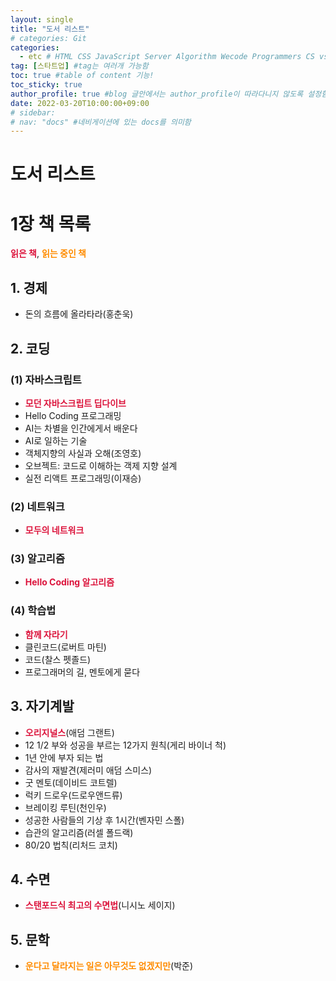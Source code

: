 ```yaml
---
layout: single
title: "도서 리스트"
# categories: Git
categories:
  - etc # HTML CSS JavaScript Server Algorithm Wecode Programmers CS vsCode
tag: [스타트업] #tag는 여러개 가능함
toc: true #table of content 기능!
toc_sticky: true
author_profile: true #blog 글안에서는 author_profile이 따라다니지 않도록 설정함
date: 2022-03-20T10:00:00+09:00  
# sidebar:
# nav: "docs" #네비게이션에 있는 docs를 의미함
---
```

<style>
.crimson {
  color: crimson;
  font-weight: bold;
}

.darkorange {
  color: darkorange;
  font-weight: bold;
}

.olive {
  color: olive;
  font-weight: bold;
}

.royalblue {
  color: royalblue;
  font-weight: bold;
}

.forestgreen {
  color: foresgreen;
  font-weight: bold;
}
</style>

# 도서 리스트
# 1장 책 목록
<span class="crimson">읽은 책</span>, <span class="darkorange">읽는 중인 책</span>

## 1. 경제
- <span>돈의 흐름에 올라타라</span>(홍춘욱)

## 2. 코딩
### (1) 자바스크립트
- <span class="crimson">모던 자바스크립트 딥다이브</span>
- <span>Hello Coding 프로그래밍</span>
- <span>AI는 차별을 인간에게서 배운다</span>
- <span>AI로 일하는 기술</span>
- <span>객체지향의 사실과 오해</span>(조영호)
- <span>오브젝트: 코드로 이해하는 객제 지향 설계</span>
- 실전 리액트 프로그래밍(이재승)

### (2) 네트워크
- <span class="crimson">모두의 네트워크</span>

### (3) 알고리즘
- <span class="crimson">Hello Coding 알고리즘</span>

### (4) 학습법
- <span class="crimson">함께 자라기</span>
- <span>클린코드</span>(로버트 마틴)
- <span>코드</span>(찰스 펫졸드)
- <span>프로그래머의 길, 멘토에게 묻다</span>

## 3. 자기계발
- <span class="crimson">오리지널스</span>(애덤 그랜트)
- <span>12 1/2 부와 성공을 부르는 12가지 원칙</span>(게리 바이너 척)
- <span>1년 안에 부자 되는 법</span>
- <span>감사의 재발견</span>(제러미 애덤 스미스)
- <span>굿 멘토</span>(데이비드 코트렐)
- <span>럭키 드로우</span>(드로우앤드류)
- <span>브레이킹 루틴</span>(천인우)
- <span>성공한 사람들의 기상 후 1시간</span>(벤자민 스폴)
- <span>습관의 알고리즘</span>(러셀 폴드랙)
- <span>80/20 법칙</span>(리처드 코치)

## 4. 수면
- <span class="crimson">스탠포드식 최고의 수면법</span>(니시노 세이지)

## 5. 문학
- <span class="darkorange">운다고 달라지는 일은 아무것도 없겠지만</span>(박준)

<!-- ⓵ ⓶ ⓷ ⓸ ⓹ ⓺ ⓻ ⓼ ⓽ ⓾ -->

<!-- <span style="color:white;background:royalblue"> -->

<!-- ### 2. Link 넣기

```

유형 1: (설명어를 입력) : [gunhee's coding blog](https://gunhee-jeong.github.io/)
유형 2: (URL 자동연결) : <https://gunhee-jeong.github.io/>
유형 3: (동일 파일 내 '문단으로 이동') : [1. Header로 이동](###-1-header)

```

유형 1: (설명어를 입력) : [gunhee's coding blog](https://gunhee-jeong.github.io/)
유형 2: (URL 자동연결) : <https://gunhee-jeong.github.io/>
유형 3: (동일 파일 내 '문단으로 이동') : [1. Header로 이동](#1-header)
유형 3의 방법

1. 특수문자를 제거
2. 스페이스는 -로 바꾸고
3. 대문자는 소문자로!
   그래서 ### 1. Header -> #1-header

## Link: [google][https://www.google.com/]

### 3. 수평선

```

---

```

---

### 4. 라인 바꾸기

```

스페이스바를 2번 눌러주면 다음칸으로
이동할 수 있어요!

```

---

스페이스바를 2번 눌러주면
다음칸으로 이동할 수 있어요!

### 5. list 만들기

```

1. 1번
2. 2번
3. 3번

- 순서없는 list
  - 순서없는 list
    - 순서없는 list

```

1. 1번
2. 2번
3. 3번

- 순서없는 list
  - 순서없는 list
    - 순서없는 list

---

### 6. font 관련

```

**진하게** -> 볼드
_기울여서_ -> 이탤릭체
~~취소선~~ -> 취소선

<ul>밑줄넣기</ul> -> 밑줄
<span style="color:red">빨간 글씨</span> -> 글자색
이것이 `인라인` 입니다 -> 인라인 코드
```

**진하게** -> 볼드
_기울여서_ -> 이탤릭체
~~취소선~~ -> 취소선
<u>밑줄넣기</u> -> 밑줄
<span style="color:red">빨간 글씨</span>
이것이 `인라인` 입니다 -> 인라인 코드

---

### 7. 인용구문

```
> coding
>
> > JavaScript
> >
> > > 내가 프짱!
```

> coding
>
> > JavaScript
> >
> > > 내가 프짱!

---

### 8. 이미지 삽입

```
유형1: ('사이즈를 조절' -> HTML 태그 사용) : <img src="https://gunhee-jeong.github.io/assets/images/blogLogo.png" width="300" height="200">
유형2: (이미지 삽입 후 -> 링크 걸기)
[![이미지](https://gunhee-jeong.github.io/assets/images/blogLogo/blogLogo.png)](https://gunhee-jeong.github.io/)
```

유형1: ('사이즈를 조절' -> HTML 태그 사용) : <img src="https://gunhee-jeong.github.io/assets/images/blogLogo.png" width="300" height="200">
유형2: (이미지 삽입 후 -> 링크 걸기)
[![이미지](https://gunhee-jeong.github.io/assets/images/blogLogo.png)](https://gunhee-jeong.github.io/)

### 9. 표 만들기

```
||국어|영어|
| :--- | ---: | :--: |
|건희 | 100점 | 100점
|철수 | 100점 | 100점
```

|      |  국어 | 영어  |
| :--- | ----: | :---: |
| 건희 | 100점 | 100점 |
| 철수 | 100점 | 100점 |

> - header를 넣고 싶은 경우 ---을 사용하고 :을 이용하여 정렬에 사용함!

### 10. 토글 만들기

```
<details>
<summary>여기를 누르세요</summary>
<div markdown="1">
숨겨진 내용
</div>
</details>
```

<details>
<summary>여기를 누르세요</summary>
<div markdown="1">
숨겨진 내용
</div>
</details> -->
